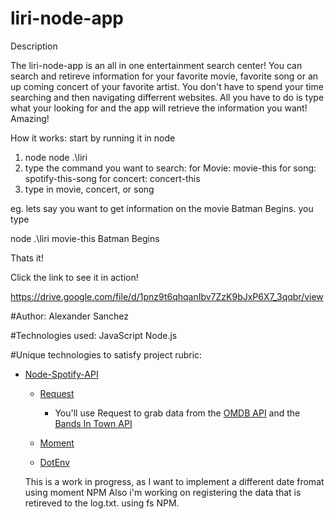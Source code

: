 # liri-node-app

Description

The liri-node-app is an all in one entertainment search center! You can search and retireve information for your favorite movie, favorite song or an up coming concert of your favorite artist. You don't have to spend your time searching  and then navigating differrent websites. All you have to do is type what your looking for  and the app will retrieve the information you want! Amazing!

How it works:
start by running it in node
1. node node .\liri
2. type the command you want to search:
for Movie: movie-this
for song: spotify-this-song
for concert: concert-this 
3. type in movie, concert, or song

eg. lets say you want to get information on the movie Batman Begins. you type

node .\liri movie-this Batman Begins

Thats it!

Click the link to see it in action!

https://drive.google.com/file/d/1pnz9t6qhqanIbv7ZzK9bJxP6X7_3qqbr/view



#Author: 
Alexander Sanchez

#Technologies used:
JavaScript
Node.js

#Unique technologies to satisfy project rubric:
 * [Node-Spotify-API](https://www.npmjs.com/package/node-spotify-api)

   * [Request](https://www.npmjs.com/package/request)

     * You'll use Request to grab data from the [OMDB API](http://www.omdbapi.com) and the [Bands In Town API](http://www.artists.bandsintown.com/bandsintown-api)

   * [Moment](https://www.npmjs.com/package/moment)

   * [DotEnv](https://www.npmjs.com/package/dotenv)

   This is a work in progress, as I want to implement a different date fromat using moment NPM
   Also i'm working on registering the data that is retireved to the log.txt.
   using fs NPM.
   
